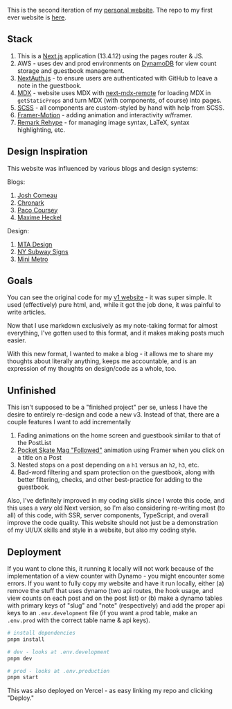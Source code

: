 This is the second iteration of my [personal website](https://charliemeyer.xyz). The repo to my first ever website is [here](https://github.com/charliemeyer2000/website).

## Stack

1. This is a [Next.js](https://nextjs.org/) application (13.4.12) using the pages router & JS.
1. AWS - uses dev and prod environments on [DynamoDB](https://aws.amazon.com/dynamodb/) for view count storage and guestbook management.
1. [NextAuth.js](https://next-auth.js.org/) - to ensure users are authenticated with GitHub to leave a note in the guestbook.
1. [MDX](https://mdxjs.com/) - website uses MDX with [next-mdx-remote](https://github.com/hashicorp/next-mdx-remote) for loading MDX in `getStaticProps` and turn MDX (with components, of course) into pages.
1. [SCSS](https://sass-lang.com/) - all components are custom-styled by hand with help from SCSS.
1. [Framer-Motion](https://www.framer.com/motion/) - adding animation and interactivity w/framer.
1. [Remark Rehype](https://github.com/remarkjs/remark-rehype) - for managing image syntax, LaTeX, syntax highlighting, etc. 

## Design Inspiration

This website was influenced by various blogs and design systems:

Blogs:
1. [Josh Comeau](https://www.joshwcomeau.com/)
1. [Chronark](https://chronark.com)
1. [Paco Coursey](https://paco.me/)
1. [Maxime Heckel](https://blog.maximeheckel.com/)

Design:
1. [MTA Design](https://standardsmanual.com/products/nyctacompactedition)
1. [NY Subway Signs](https://i.etsystatic.com/6628690/r/il/c18acd/1909287421/il_fullxfull.1909287421_dofm.jpg)
1. [Mini Metro](https://www.google.com/search?q=mini+metro&source=lmns&bih=925&biw=1288&hl=en&sa=X&ved=2ahUKEwinqoeXybSCAxXlkokEHft9ApgQ0pQJKAB6BAgBEAI)

## Goals

You can see the original code for my [v1 website](https://github.com/charliemeyer2000/website) - it was super simple. It used (effectively) pure html, and, while it got the job done, it was painful to write articles. 

Now that I use markdown exclusively as my note-taking format for almost everything, I've gotten used to this format, and it makes making posts much easier. 

With this new format, I wanted to make a blog - it allows me to share my thoughts about literally anything, keeps me accountable, and is an expression of my thoughts on design/code as a whole, too. 

## Unfinished

This isn't supposed to be a "finished project" per se, unless I have the desire to entirely re-design and code a new v3. Instead of that, there are a couple features I want to add incrementally

1. Fading animations on the home screen and guestbook similar to that of the PostList
1. [Pocket Skate Mag "Followed"](https://www.google.com/search?q=pocket+skate+mag+followed&sourceid=chrome&ie=UTF-8) animation using Framer when you click on a title on a Post
1. Nested stops on a post depending on a `h1` versus an `h2`, `h3`, etc. 
1. Bad-word filtering and spam protection on the guestbook, along with better filtering, checks, and other best-practice for adding to the guestbook.

Also, I've definitely improved in my coding skills since I wrote this code, and this uses a _very_ old Next version, so I'm also considering re-writing most (to all) of this code, with SSR, server components, TypeScript, and overall improve the code quality. This website should not just be a demonstration of my UI/UX skills and style in a website, but also my coding style. 

## Deployment

If you want to clone this, it running it locally will not work because of the implementation of a view counter with Dynamo - you might encounter some errors. If you want to fully copy my website and have it run locally, either (a) remove the stuff that uses dynamo (two api routes, the hook usage, and view counts on each post and on the post list) or (b) make a dynamo tables with primary keys of "slug" and "note" (respectively) and add the proper api keys to an `.env.development` file (if you want a prod table, make an `.env.prod` with the correct table name & api keys). 

```bash
# install dependencies
pnpm install

# dev - looks at .env.development
pnpm dev

# prod - looks at .env.production
pnpm start
```

This was also deployed on Vercel - as easy linking my repo and clicking "Deploy." 

